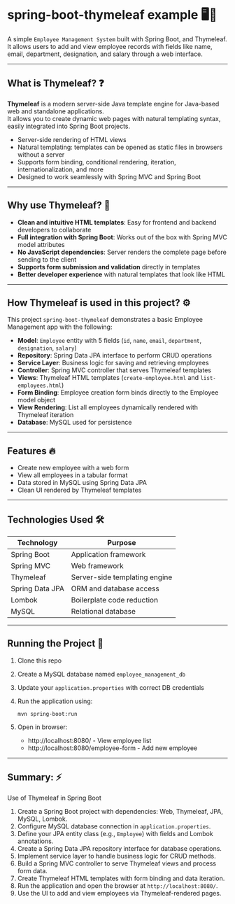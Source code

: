 # spring-boot-thymeleaf example 🖥️🚀 

A simple `Employee Management System` built with Spring Boot, and Thymeleaf. It allows users to add and view employee records with fields like name, email, department, designation, and salary through a web interface.

---

## What is Thymeleaf? ❓ 

**Thymeleaf** is a modern server-side Java template engine for Java-based web and standalone applications.  
It allows you to create dynamic web pages with natural templating syntax, easily integrated into Spring Boot projects.

-  Server-side rendering of HTML views  
-  Natural templating: templates can be opened as static files in browsers without a server  
-  Supports form binding, conditional rendering, iteration, internationalization, and more  
-  Designed to work seamlessly with Spring MVC and Spring Boot

---

##  Why use Thymeleaf? 🎯

  - **Clean and intuitive HTML templates**: Easy for frontend and backend developers to collaborate  
  - **Full integration with Spring Boot**: Works out of the box with Spring MVC model attributes  
  - **No JavaScript dependencies**: Server renders the complete page before sending to the client  
  - **Supports form submission and validation** directly in templates  
  - **Better developer experience** with natural templates that look like HTML

---

## How Thymeleaf is used in this project? ⚙️ 

This project `spring-boot-thymeleaf` demonstrates a basic Employee Management app with the following:

  - **Model**: `Employee` entity with 5 fields (`id`, `name`, `email`, `department`, `designation`, `salary`)  
  - **Repository**: Spring Data JPA interface to perform CRUD operations  
  - **Service Layer**: Business logic for saving and retrieving employees  
  - **Controller**: Spring MVC controller that serves Thymeleaf templates  
  - **Views**: Thymeleaf HTML templates (`create-employee.html` and `list-employees.html`)    
  - **Form Binding**: Employee creation form binds directly to the Employee model object  
  - **View Rendering**: List all employees dynamically rendered with Thymeleaf iteration  
  - **Database**: MySQL used for persistence

---

##  Features 🔥

- Create new employee with a web form  
- View all employees in a tabular format  
- Data stored in MySQL using Spring Data JPA  
- Clean UI rendered by Thymeleaf templates  

---


## Technologies Used 🛠️ 

| Technology         | Purpose                        |
|--------------------|--------------------------------|
| Spring Boot        | Application framework          |
| Spring MVC         | Web framework                  |
| Thymeleaf          | Server-side templating engine  |
| Spring Data JPA    | ORM and database access        |
| Lombok             | Boilerplate code reduction     |
| MySQL              | Relational database            |

---

##  Running the Project 🚀

1. Clone this repo  
2. Create a MySQL database named `employee_management_db`  
3. Update your `application.properties` with correct DB credentials
4. Run the application using:
   ``` 
   mvn spring-boot:run
   ```
5. Open in browser:
   
     -  http://localhost:8080/ - View employee list
     -  http://localhost:8080/employee-form - Add new employee

---

## Summary: ⚡

Use of Thymeleaf in Spring Boot

  1. Create a Spring Boot project with dependencies: Web, Thymeleaf, JPA, MySQL, Lombok.  
  2. Configure MySQL database connection in `application.properties`.  
  3. Define your JPA entity class (e.g., `Employee`) with fields and Lombok annotations.  
  4. Create a Spring Data JPA repository interface for database operations.    
  5. Implement service layer to handle business logic for CRUD methods.  
  6. Build a Spring MVC controller to serve Thymeleaf views and process form data.  
  7. Create Thymeleaf HTML templates with form binding and data iteration.  
  8. Run the application and open the browser at `http://localhost:8080/`.  
  9. Use the UI to add and view employees via Thymeleaf-rendered pages.

